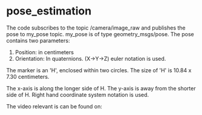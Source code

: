 # pose_estimation

The code subscribes to the topic /camera/image_raw and publishes the pose to my_pose topic. 
my_pose is of type geometry_msgs/pose. The pose contains two parameters:

1. Position: in centimeters 
2. Orientation: In quaternions. (X->Y->Z) euler notation is used.

The marker is an 'H', enclosed within two circles. The size of 'H' is 10.84 x 7.30 centimeters.

The x-axis is along the longer side of H. The y-axis is away from the shorter side of H. Right hand coordinate system notation is used.

The video relevant is can be found on:
